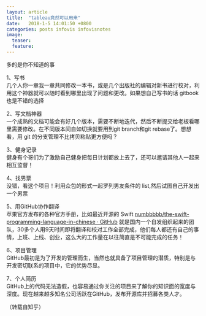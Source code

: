 ```yaml
---
layout: article
title:  "tableau竟然可以用来"
date:   2018-1-5 14:01:50 +0800
categories: posts infovis infovisnotes
image:
  teaser: 
  feature: 
---
```

多的是你不知道的事





1、写书<br>几个人你一章我一章共同修改一本书，或是几个出版社的编辑对新书进行校对，利用这个神器就可以随时看到哪里出现了问题和更改。如果想自己写书的话 gitbook 也是不错的选择

2、写文档神器<br>一个成熟的文档可能会有好几个版本，需要不断地迭代，然后不断提交给老板看哪里需要修改。在不同版本间自如切换就要用到git branch和git rebase了。想想看，用 git 的分支管理不比拷贝粘贴更方便吗？ 

3、健身记录<br>健身有个哥们为了激励自己健身把每日计划都放上去了，还可以邀请其他人一起来相互监督！

4、找男票<br>没错，看这个项目！利用众包的形式一起罗列男友条件的 list,然后试图自己开发出一个男票

5、用GitHub协作翻译 <br> 苹果官方发布的各种官方手册，比如最近开源的 Swift <a href="https://link.zhihu.com/?target=https%3A//github.com/numbbbbb/the-swift-programming-language-in-chinese" class=" wrap external" target="_blank" rel="nofollow noreferrer">numbbbbb/the-swift-programming-language-in-chinese · GitHub</a> 就是国内一个自发组织起来的团队，30多个人用9天时间即将翻译和校对工作全部完成，他们每人都还有自己的事情，上班、上线、创业，这么大的工作量在以往简直是不可能完成的任务！

6、项目管理<br>GitHub最初是为了开发的管理而生，当然也就具备了项目管理的潜质，特别是与开发密切联系的项目中，它的优势尽显。

7、个人简历<br>GitHub上的代码无法造假，也容易通过你关注的项目来了解你的知识面的宽度与深度。现在越来越多知名公司活跃在GitHub，发布开源库并招募各类人才。









（转载自知乎）
